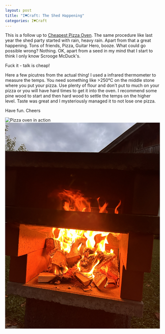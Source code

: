 ```yaml
---
layout: post
title: "I♥Craft: The Shed Happening"
categories: I♥Craft
---
```


This is a follow up to [Cheapest Pizza Oven](https://clyde.crimson.space/posts/cheapest-pizza-oven/). The same procedure like last year the shed party started with rain, heavy rain. Apart from that a great happening. Tons of friends, Pizza, Guitar Hero, booze. What could go possible wrong? Nothing. OK, apart from a seed in my mind that I start to think I only know Scrooge McDuck's.

Fuck it - talk is cheap!

Here a few picutres from the actual thing!
I used a infrared thermometer to measure the temps. You need something like >250°C on the middle stone where you put your pizza. Use plenty of flour and don't put to much on your pizza or you will have hard times to get it into the oven.
I recommend some pine wood to start and then hard wood to settle the temps on the higher level.
Taste was great and I mysteriously managed it to not lose one pizza.

Have fun. Cheers

![Pizza oven in action](/assets/pix/PizzaOven_4.JPG)  
![Pizza oven action shot II](/assets/pix/PizzaOven_5.JPG)